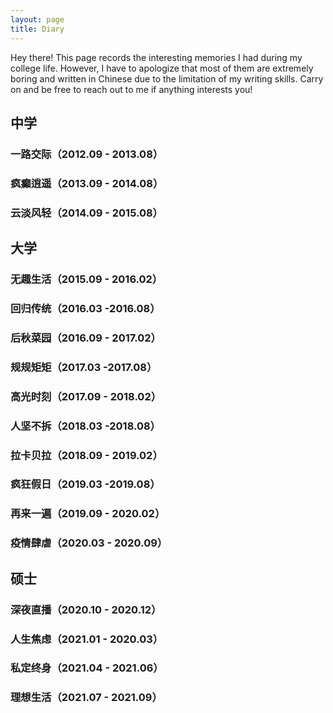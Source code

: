 ```yaml
---
layout: page
title: Diary
---
```


<p class="message">
  Hey there! This page records the interesting memories I had during my college life. However, I have to apologize that most of them are extremely boring and written in Chinese due to the limitation of my writing skills. Carry on and be free to reach out to me if anything interests you!
</p>

## 中学

### 一路交际（2012.09 - 2013.08）

### 疯癫逍遥（2013.09 - 2014.08）

### 云淡风轻（2014.09 - 2015.08）

## 大学

### 无趣生活（2015.09 - 2016.02）

### 回归传统（2016.03  -2016.08）

### 后秋菜园（2016.09 - 2017.02）

### 规规矩矩（2017.03  -2017.08）

### 高光时刻（2017.09 - 2018.02）

### 人坚不拆（2018.03  -2018.08）

### 拉卡贝拉（2018.09 - 2019.02）

### 疯狂假日（2019.03  -2019.08）

### 再来一遍（2019.09 - 2020.02）

### 疫情肆虐（2020.03 - 2020.09）

## 硕士

### 深夜直播（2020.10 - 2020.12）

### 人生焦虑（2021.01 - 2020.03）

### 私定终身（2021.04 - 2021.06）

### 理想生活（2021.07 - 2021.09）

